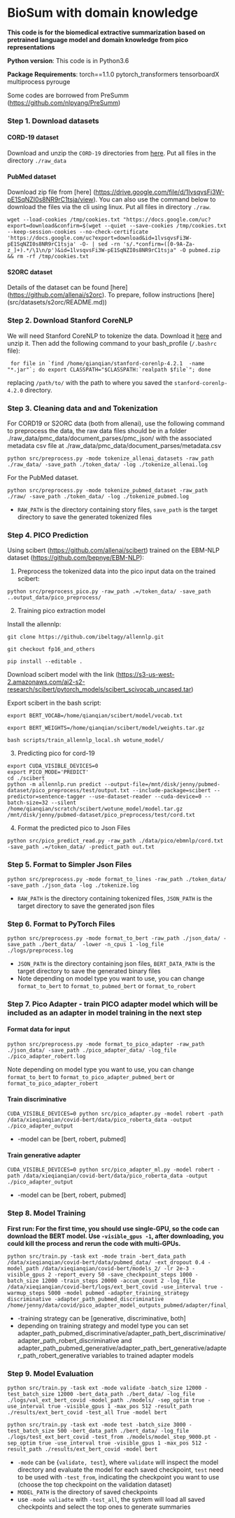 # BioSum with domain knowledge

**This code is for the biomedical extractive summarization based on pretrained language model and domain knowledge from pico representations**

**Python version**: This code is in Python3.6

**Package Requirements**: torch==1.1.0 pytorch_transformers tensorboardX multiprocess pyrouge


Some codes are borrowed from PreSumm (https://github.com/nlpyang/PreSumm)

### Step 1. Download datasets 
#### CORD-19 dataset
Download and unzip the `CORD-19` directories from [here](https://allenai.org/data/cord-19). Put all files in the directory `./raw_data`
#### PubMed dataset
Download zip file from [here] (https://drive.google.com/file/d/1lvsqvsFi3W-pE1SqNZI0s8NR9rC1tsja/view). You can also use the command below to download the files via the cli using linux. Put all files in directory `./raw`.

```
wget --load-cookies /tmp/cookies.txt "https://docs.google.com/uc?export=download&confirm=$(wget --quiet --save-cookies /tmp/cookies.txt --keep-session-cookies --no-check-certificate 'https://docs.google.com/uc?export=download&id=1lvsqvsFi3W-pE1SqNZI0s8NR9rC1tsja' -O- | sed -rn 's/.*confirm=([0-9A-Za-z_]+).*/\1\n/p')&id=1lvsqvsFi3W-pE1SqNZI0s8NR9rC1tsja" -O pubmed.zip && rm -rf /tmp/cookies.txt
```

####  S2ORC dataset
Details of the dataset can be found [here] (https://github.com/allenai/s2orc). To prepare, follow instructions [here] (src/datasets/s2orc/README.md))

###  Step 2. Download Stanford CoreNLP
We will need Stanford CoreNLP to tokenize the data. Download it [here](https://stanfordnlp.github.io/CoreNLP/) and unzip it. Then add the following command to your bash_profile (`/.bashrc` file):
```
 for file in `find /home/qianqian/stanford-corenlp-4.2.1  -name "*.jar"`; do export CLASSPATH="$CLASSPATH:`realpath $file`"; done
```
replacing `/path/to/` with the path to where you saved the `stanford-corenlp-4.2.0` directory. 

###  Step 3. Cleaning data and and Tokenization

For CORD19 or S2ORC data (both from allenai), use the following command to preprocess the data, the raw data files should be in a folder ./raw_data/pmc_data/document_parses/pmc_json/ with the associated metadata csv file at ./raw_data/pmc_data/document_parses/metadata.csv

```
python src/preprocess.py -mode tokenize_allenai_datasets -raw_path ./raw_data/ -save_path ./token_data/ -log ./tokenize_allenai.log
```

For the PubMed dataset. 
```
python src/preprocess.py -mode tokenize_pubmed_dataset -raw_path ./raw/ -save_path ./token_data/ -log ./tokenize_pubmed.log
```

* `RAW_PATH` is the directory containing story files, `save_path` is the target directory to save the generated tokenized files

###  Step 4. PICO Prediction

Using scibert (https://github.com/allenai/scibert) trained on the EBM-NLP dataset (https://github.com/bepnye/EBM-NLP):

1. Preprocess the tokenized data into the pico input data on the trained scibert:
```
python src/preprocess_pico.py -raw_path .=/token_data/ -save_path ..output_data/pico_preprocess/
```
2. Training pico extraction model

Install the allennlp: 
```
git clone https://github.com/ibeltagy/allennlp.git
```
```
git checkout fp16_and_others
```
```
pip install --editable .
```

Download scibert model with the link (https://s3-us-west-2.amazonaws.com/ai2-s2-research/scibert/pytorch_models/scibert_scivocab_uncased.tar)

Export scibert in the bash script:
```
export BERT_VOCAB=/home/qianqian/scibert/model/vocab.txt
```
```
export BERT_WEIGHTS=/home/qianqian/scibert/model/weights.tar.gz
```

```
bash scripts/train_allennlp_local.sh wotune_model/
```

3. Predicting pico for cord-19
```
export CUDA_VISIBLE_DEVICES=0 
export PICO_MODE='PREDICT'
cd ./scibert
python -m allennlp.run predict --output-file=/mnt/disk/jenny/pubmed-dataset/pico_preprocess/test/output.txt --include-package=scibert --predictor=sentence-tagger --use-dataset-reader --cuda-device=0 --batch-size=32 --silent /home/qianqian/scratch/scibert/wotune_model/model.tar.gz  /mnt/disk/jenny/pubmed-dataset/pico_preprocess/test/cord.txt
```

4. Format the predicted pico to Json Files
```
python src/pico_predict_read.py -raw_path ./data/pico/ebmnlp/cord.txt -save_path .=/token_data/ -predict_path out.txt
```

###  Step 5. Format to Simpler Json Files
 
```
python src/preprocess.py -mode format_to_lines -raw_path ./token_data/ -save_path ./json_data -log ./tokenize.log
```

* `RAW_PATH` is the directory containing tokenized files, `JSON_PATH` is the target directory to save the generated json files

###  Step 6. Format to PyTorch Files
```
python src/preprocess.py -mode format_to_bert -raw_path ./json_data/ -save_path ./bert_data/  -lower -n_cpus 1 -log_file ./logs/preprocess.log 
```

* `JSON_PATH` is the directory containing json files, `BERT_DATA_PATH` is the target directory to save the generated binary files
* Note depending on model type you want to use, you can change `format_to_bert` to `format_to_pubmed_bert` or `format_to_robert`

### Step 7. Pico Adapter - train PICO adapter model which will be included as an adapter in model training in the next step

#### Format data for input
```
python src/preprocess.py -mode format_to_pico_adapter -raw_path ./json_data/ -save_path ./pico_adapter_data/ -log_file ./pico_adapter_robert.log
```
Note depending on model type you want to use, you can change `format_to_bert` to `format_to_pico_adapter_pubmed_bert` or `format_to_pico_adapter_robert`

#### Train discriminative
```
CUDA_VISIBLE_DEVICES=0 python src/pico_adapter.py -model robert -path /data/xieqianqian/covid-bert/data/pico_roberta_data -output ./pico_adapter_output 
```
* -model can be [bert, robert, pubmed]

#### Train generative adapter
```
CUDA_VISIBLE_DEVICES=0 python src/pico_adapter_ml.py -model robert -path /data/xieqianqian/covid-bert/data/pico_roberta_data -output ./pico_adapter_output 
```
* -model can be [bert, robert, pubmed]
### Step 8. Model Training

**First run: For the first time, you should use single-GPU, so the code can download the BERT model. Use ``-visible_gpus -1``, after downloading, you could kill the process and rerun the code with multi-GPUs.**

```
python src/train.py -task ext -mode train -bert_data_path /data/xieqianqian/covid-bert/data/pubmed_data/ -ext_dropout 0.4 -model_path /data/xieqianqian/covid-bert/models_2/ -lr 2e-3 -visible_gpus 2 -report_every 50 -save_checkpoint_steps 1000 -batch_size 12000 -train_steps 20000 -accum_count 2 -log_file /data/xieqianqian/covid-bert/logs/ext_bert_covid -use_interval true -warmup_steps 5000 -model pubmed -adapter_training_strategy discriminative -adapter_path_pubmed_discriminative /home/jenny/data/covid/pico_adapter_model_outputs_pubmed/adapter/final_pubmed_adapter
```
* -training strategy can be [generative, discriminative, both]
* depending on training strategy and model type you can set adapter_path_pubmed_discriminative/adapter_path_bert_discriminative/adapter_path_robert_discriminative and adapter_path_pubmed_generative/adapter_path_bert_generative/adapter_path_robert_generative variables to trained adapter models
### Step 9. Model Evaluation
```
python src/train.py -task ext -mode validate -batch_size 12000 -test_batch_size 12000 -bert_data_path ./bert_data/ -log_file ./logs/val_ext_bert_covid -model_path ./models/ -sep_optim true -use_interval true -visible_gpus 1 -max_pos 512 -result_path ./results/ext_bert_covid -test_all True -model bert
```
```
python src/train.py -task ext -mode test -batch_size 3000 -test_batch_size 500 -bert_data_path ./bert_data/ -log_file ./logs/test_ext_bert_covid -test_from ./models/model_step_9000.pt -sep_optim true -use_interval true -visible_gpus 1 -max_pos 512 -result_path ./results/ext_bert_covid -model bert
```
* `-mode` can be {`validate, test`}, where `validate` will inspect the model directory and evaluate the model for each saved checkpoint, `test` need to be used with `-test_from`, indicating the checkpoint you want to use (choose the top checkpoint on the validation dataset)
* `MODEL_PATH` is the directory of saved checkpoints
* use `-mode valiadte` with `-test_all`, the system will load all saved checkpoints and select the top ones to generate summaries

